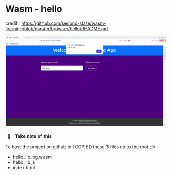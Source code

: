 # Wasm - hello

credit : https://github.com/second-state/wasm-learning/blob/master/browser/hello/README.md

![Screenshot](https://github.com/RGGH/hello-wasm/blob/main/Screenshot%20from%202024-10-21%2009-55-59.png)

| :memo:        | Take note of this       |
|---------------|:------------------------|

To host the project on github.io I COPIED these 3 files up to the root dir

- hello_lib_bg.wasm
- hello_lib.js
- index.html


